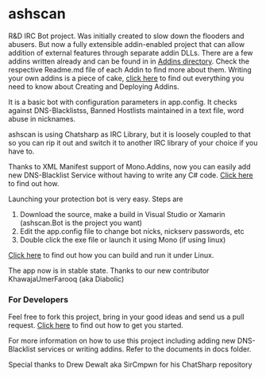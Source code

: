 # ashscan
R&amp;D IRC Bot project. Was initially created to slow down the flooders and abusers. But now a fully extensible addin-enabled project that can allow addition of external features through separate addin DLLs. There are a few addins written already and can be found in in [Addins directory](./Projects/Addins). Check the respective Readme.md file of each Addin to find more about them. Writing your own addins is a piece of cake, [click here](./docs/Writing-Addin.md) to find out everything you need to know about Creating and Deploying Addins.

It is a basic bot with configuration parameters in app.config. It checks against DNS-Blacklistss, Banned Hostlists maintained in a text file, word abuse in nicknames. 

ashscan is using Chatsharp as IRC Library, but it is loosely coupled to that so you can rip it out and switch it to another IRC library of your choice if you have to.

Thanks to XML Manifest support of Mono.Addins, now you can easily add new DNS-Blacklist Service without having to write any C# code. [Click here](./docs/DNS-BL.md) to find out how.

Launching your protection bot is very easy. Steps are

1. Download the source, make a build in Visual Studio or Xamarin (ashscan.Bot is the project you want)
2. Edit the app.config file to change bot nicks, nickserv passwords, etc
3. Double click the exe file or launch it using Mono (if using linux)

[Click here](./docs/run-on-linux.md) to find out how you can build and run it under Linux.


The app now is in stable state. Thanks to our new contributor KhawajaUmerFarooq (aka Diabolic)

### For Developers
Feel free to fork this project, bring in your good ideas and send us a pull request. [Click here](./docs/Setting-up-build-Environment.md) to find out how to get you started.

For more information on how to use this project including adding new DNS-Blacklist services or writing addins. Refer to the documents in docs folder.

Special thanks to Drew Dewalt aka SirCmpwn for his ChatSharp repository 


